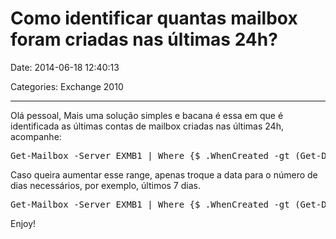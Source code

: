 # Como identificar quantas mailbox foram criadas nas últimas 24h?

Date: 2014-06-18 12:40:13

Categories: Exchange 2010

---

<p>Olá pessoal, Mais uma solução simples e bacana é essa em que é identificada as últimas contas de mailbox criadas nas últimas 24h, acompanhe:</p>
<pre class="bbcode_code">Get-Mailbox -Server EXMB1 | Where {$_.WhenCreated -gt (Get-Date).AddDays(-1)}</pre>
<p>Caso queira aumentar esse range, apenas troque a data para o número de dias necessários, por exemplo, últimos 7 dias.</p>
<pre class="bbcode_code">Get-Mailbox -Server EXMB1 | Where {$_.WhenCreated -gt (Get-Date).AddDays(-7)}</pre>
<p>Enjoy!</p>
